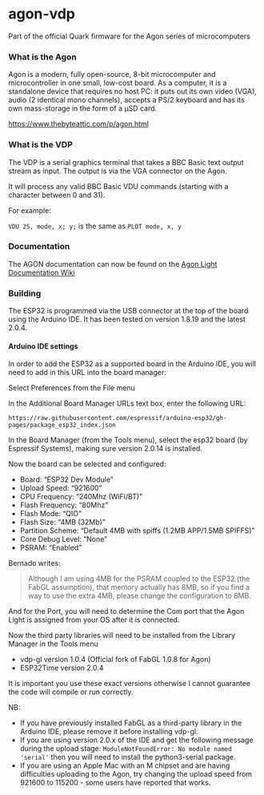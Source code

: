 # agon-vdp

Part of the official Quark firmware for the Agon series of microcomputers

### What is the Agon

Agon is a modern, fully open-source, 8-bit microcomputer and microcontroller in one small, low-cost board. As a computer, it is a standalone device that requires no host PC: it puts out its own video (VGA), audio (2 identical mono channels), accepts a PS/2 keyboard and has its own mass-storage in the form of a µSD card.

https://www.thebyteattic.com/p/agon.html

### What is the VDP

The VDP is a serial graphics terminal that takes a BBC Basic text output stream as input. The output is via the VGA connector on the Agon.

It will process any valid BBC Basic VDU commands (starting with a character between 0 and 31).

For example:

`VDU 25, mode, x; y;` is the same as `PLOT mode, x, y` 

### Documentation

The AGON documentation can now be found on the [Agon Light Documentation Wiki](https://github.com/breakintoprogram/agon-docs/wiki)

### Building

The ESP32 is programmed via the USB connector at the top of the board using the Arduino IDE. It has been tested on version 1.8.19 and the latest 2.0.4.

#### Arduino IDE settings

In order to add the ESP32 as a supported board in the Arduino IDE, you will need to add in this URL into the board manager:

Select Preferences from the File menu

In the Additional Board Manager URLs text box, enter the following URL:

`https://raw.githubusercontent.com/espressif/arduino-esp32/gh-pages/package_esp32_index.json`

In the Board Manager (from the Tools menu), select the esp32 board (by Espressif Systems), making sure version 2.0.14 is installed.

Now the board can be selected and configured:

* Board: “ESP32 Dev Module”
* Upload Speed: “921600”
* CPU Frequency: “240Mhz (WiFi/BT)”
* Flash Frequency: “80Mhz”
* Flash Mode: “QIO”
* Flash Size: “4MB (32Mb)”
* Partition Scheme: “Default 4MB with spiffs (1.2MB APP/1.5MB SPIFFS)”
* Core Debug Level: “None”
* PSRAM: “Enabled”

Bernado writes:

> Although I am using 4MB for the PSRAM coupled to the ESP32 (the FabGL assumption), that memory actually has 8MB, so if you find a way to use the extra 4MB, please change the configuration to 8MB.

And for the Port, you will need to determine the Com port that the Agon Light is assigned from your OS after it is connected.

Now the third party libraries will need to be installed from the Library Manager in the Tools menu

* vdp-gl version 1.0.4 (Official fork of FabGL 1.0.8 for Agon)
* ESP32Time version 2.0.4

It is important you use these exact versions otherwise I cannot guarantee the code will compile or run correctly.

NB:

- If you have previously installed FabGL as a third-party library in the Arduino IDE, please remove it before installing vdp-gl.
- If you are using version 2.0.x of the IDE and get the following message during the upload stage: `ModuleNotFoundError: No module named 'serial'` then you will need to install the python3-serial package.
- If you are using an Apple Mac with an M chipset and are having difficulties uploading to the Agon, try changing the upload speed from 921600 to 115200 - some users have reported that works.